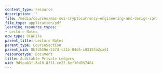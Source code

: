 ```yaml
---
content_type: resource
description: ''
file: /media/courses/mas-s62-cryptocurrency-engineering-and-design-spring-2018/9d9eab3f8a188331ce258ef10d037484_MAS-S62S18-lec24.pdf
file_type: application/pdf
learning_resource_types:
- Lecture Notes
ocw_type: OCWFile
parent_title: Lecture Notes
parent_type: CourseSection
parent_uid: 8b7d559e-537d-c21b-84d6-c93184a2ca61
resourcetype: Document
title: Auditable Private Ledgers
uid: 9d9eab3f-8a18-8331-ce25-8ef10d037484
---
```

